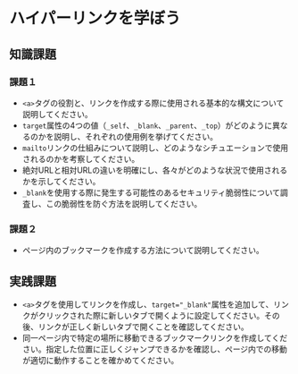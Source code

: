 # ハイパーリンクを学ぼう

## 知識課題

### 課題１

- `<a>`タグの役割と、リンクを作成する際に使用される基本的な構文について説明してください。
- `target`属性の4つの値（`_self`、`_blank`、`_parent`、`_top`）がどのように異なるのかを説明し、それぞれの使用例を挙げてください。
- `mailto`リンクの仕組みについて説明し、どのようなシチュエーションで使用されるのかを考察してください。
- 絶対URLと相対URLの違いを明確にし、各々がどのような状況で使用されるかを示してください。
- `_blank`を使用する際に発生する可能性のあるセキュリティ脆弱性について調査し、この脆弱性を防ぐ方法を説明してください。

### 課題２

- ページ内のブックマークを作成する方法について説明してください。

## 実践課題

- `<a>`タグを使用してリンクを作成し、`target="_blank"`属性を追加して、リンクがクリックされた際に新しいタブで開くように設定してください。その後、リンクが正しく新しいタブで開くことを確認してください。
- 同一ページ内で特定の場所に移動できるブックマークリンクを作成してください。指定した位置に正しくジャンプできるかを確認し、ページ内での移動が適切に動作することを確かめてください。
